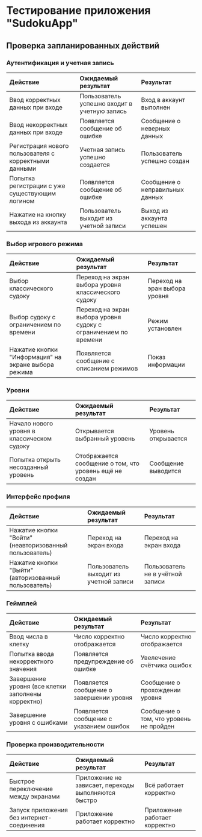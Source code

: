 
# Тестирование приложения "SudokuApp"

## Проверка запланированных действий  

### Аутентификация и учетная запись  

| **Действие** | **Ожидаемый результат** | **Результат** |  
|:---|:---|:---|  
| Ввод корректных данных при входе | Пользователь успешно входит в учетную запись | Вход в аккаунт выполнен |  
| Ввод некорректных данных при входе | Появляется сообщение об ошибке | Сообщение о неверных данных |  
| Регистрация нового пользователя с корректными данными | Учетная запись успешно создается | Пользователь успешно создан |  
| Попытка регистрации с уже существующим логином | Появляется сообщение об ошибке | Сообщение о неправильных данных |  
| Нажатие на кнопку выхода из аккаунта | Пользователь выходит из учетной записи | Выход из аккаунта успешен |  

### Выбор игрового режима  

| **Действие** | **Ожидаемый результат** | **Результат** |  
|:---|:---|:---|  
| Выбор классического судоку | Переход на экран выбора уровня классического судоку | Переход на эран выбора уровня |  
| Выбор судоку с ограничением по времени | Переход на экран выбора уровня судоку с ограничением по времени | Режим установлен |  
| Нажатие кнопки "Информация" на экране выбора режима | Появляется сообщение с описанием режимов | Показ информации |  

### Уровни 

| **Действие** | **Ожидаемый результат** | **Результат** |  
|:---|:---|:---|  
| Начало нового уровня в классическом судоку | Открывается выбранный уровень | Уровень открывается |   
| Попытка открыть несозданный уровень | Отображается сообщение о том, что уровень ещё не создан | Сообщение выводится |  

### Интерфейс профиля  

| **Действие** | **Ожидаемый результат** | **Результат** |  
|:---|:---|:---|  
| Нажатие кнопки "Войти" (неавторизованный пользователь) | Переход на экран входа | Переход на экран входа |  
| Нажатие кнопки "Выйти" (авторизованный пользователь) | Пользователь выходит из учетной записи | Пользователь не в учётной записи |  

### Геймплей  

| **Действие** | **Ожидаемый результат** | **Результат** |  
|:---|:---|:---|  
| Ввод числа в клетку | Число корректно отображается | Число корректно отображается |  
| Попытка ввода некорректного значения | Появляется предупреждение об ошибке | Увелечение счётчика ошибок |  
| Завершение уровня (все клетки заполнены корректно) | Появляется сообщение о завершении уровня | Сообщение о прохождении уровня |  
| Завершение уровня с ошибками | Появляется сообщение с указанием ошибок | Сообщение о том, что уровень не пройден |  

### Проверка производительности  

| **Действие** | **Ожидаемый результат** | **Результат** |  
|:---|:---|:---|  
| Быстрое переключение между экранами | Приложение не зависает, переходы выполняются быстро | Всё работает корректно |  
| Запуск приложения без интернет-соединения | Приложение работает корректно | Приложение работает корректно |  
